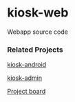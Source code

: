 # kiosk-web
Webapp source code


### Related Projects
[kiosk-android](https://github.com/coderbunker/kiosk-android)

[kiosk-admin](https://github.com/coderbunker/kiosk-admin)

[Project board](https://github.com/orgs/coderbunker/projects/1)
